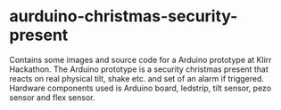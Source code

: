 aurduino-christmas-security-present
===================================

Contains some images and source code for a Arduino prototype at Klirr Hackathon. The Arduino prototype is a security christmas present that reacts on real physical tilt, shake etc. and set of an alarm if triggered. Hardware components used is Arduino board, ledstrip, tilt sensor, pezo sensor and flex sensor.
